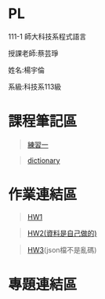 # PL


111-1 師大科技系程式語言
 
 授課老師:蔡芸琤
 
 姓名:楊宇倫
 
 系級:科技系113級
 
 課程筆記區
 ==========
 >[練習一](https://github.com/yulun910207/PL/blob/main/.ipynb_checkpoints/Untitled-checkpoint.ipynb)
 
 >[dictionary](https://github.com/yulun910207/PL/blob/main/.ipynb_checkpoints/dictionary-checkpoint.ipynb)
 
 作業連結區
 ==========
 >[HW1](https://github.com/yulun910207/PL/blob/main/HW1.ipynb)
 
 >[HW2(資料是自己做的)](https://github.com/yulun910207/PL/blob/main/HW2.ipynb)
 
 >[HW3](https://github.com/yulun910207/PL/blob/main/HW3.ipynb)(json檔不是亂碼)
 
 專題連結區
 ==========
